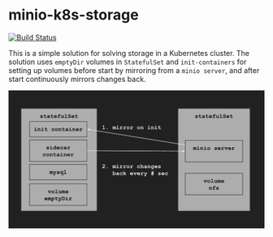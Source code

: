 # minio-k8s-storage

[![Build Status](https://travis-ci.org/TheNatureOfSoftware/minio-arm64.svg?branch=master)](https://travis-ci.org/TheNatureOfSoftware/minio-arm64)


This is a simple solution for solving storage in a Kubernetes cluster. The solution uses `emptyDir` volumes in `StatefulSet` and `init-containers` for setting up volumes before start by mirroring from a `minio server`, and after start continuously mirrors changes back.

![Minio storage for your Kubernets cluster](minio-k8s-storage.png)
